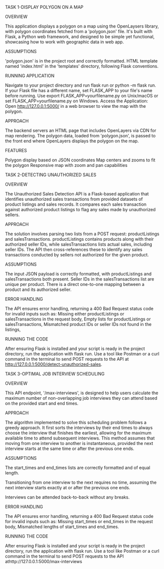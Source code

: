 TASK 1-DISPLAY POLYGON ON A MAP

OVERVIEW

This application displays a polygon on a map using the OpenLaysers library, with polygon coordinates fetched from a 'polygon.json' file. It's built with Flask, a Python web framework, and designed to be simple yet functional, showcasing how to work with geographic data in web app.

ASSUMPTIONS

'polygon.json' is in the project root and correctly formatted.
HTML template named 'index.html' in the 'templates' directory, following Flask conventions.

RUNNING APPLICATION

Navigate to your project directory and run flask run or python -m flask run.
If your Flask file has a different name, set FLASK_APP to your file's name before running. Use export FLASK_APP=yourfilename.py on Unix/macOS or set FLASK_APP=yourfilename.py on Windows.
Access the Application: Open http://127.0.0.1:5000/ in a web browser to view the map with the polygon.

APPROACH

The backend servers an HTML page that includes OpenLayers via CDN for map rendering. The polygon data, loaded from 'polygon.json', is passed to the front end where OpenLayers displays the polygon on the map.

FEATURES 

Polygon display based on JSON coordinates
Map centers and zooms to fit the polygon
Responsive map with zoom and pan capabilities

TASK 2-DETECTING UNAUTHORIZED SALES

OVERVIEW

The Unauthorized Sales Detection API is a Flask-based application that identifies unauthorized sales transactions from provided datasets of product listings and sales records. It compares each sales transaction against authorized product listings to flag any sales made by unauthorized sellers.

APPROACH

The solution involves parsing two lists from a POST request: productListings and salesTransactions. productListings contains products along with their authorized seller IDs, while salesTransactions lists actual sales, including seller IDs. The API then cross-references these to identify any sales transactions conducted by sellers not authorized for the given product.

ASSUMPTIONS

The input JSON payload is correctly formatted, with productListings and salesTransactions both present.
Seller IDs in the salesTransactions list are unique per product.
There is a direct one-to-one mapping between a product and its authorized seller.

ERROR HANDLING

The API ensures error handling, returning a 400 Bad Request status code for invalid inputs such as:
 Missing either productListings or salesTransactions in the request body,
 Empty lists for productListings or salesTransactions,
 Mismatched product IDs or seller IDs not found in the listings,

RUNNING THE CODE

After ensuring Flask is installed and your script is ready in the project directory, run the application with flask run. Use a tool like Postman or a curl command in the terminal to send POST requests to the API at http://127.0.0.1:5000/detect-unauthorized-sales.

TASK 3-OPTIMAL JOB INTERVIEW SCHEDULING

OVERVIEW

This API endpoint, '/max-interviews', is designed to help users calculate the maximum number of non-overlapping job interviews they can attend based on the provided start and end times. 

APPROACH

The algorithm implemented to solve this scheduling problem follows a greedy approach. It first sorts the interviews by their end times to always choose the interview that finishes the earliest, allowing for the maximum available time to attend subsequent interviews. This method assumes that moving from one interview to another is instantaneous, provided the next interview starts at the same time or after the previous one ends.

ASSUMPTIONS

The start_times and end_times lists are correctly formatted and of equal length.

Transitioning from one interview to the next requires no time, assuming the next interview starts exactly at or after the previous one ends.

Interviews can be attended back-to-back without any breaks.

ERROR HANDLING

The API ensures error handling, returning a 400 Bad Request status code for invalid inputs such as: 
Missing start_times or end_times in the request body,
Mismatched lengths of start_times and end_times.

RUNNING THE CODE

After ensuring Flask is installed and your script is ready in the project directory, run the application with flask run. Use a tool like Postman or a curl command in the terminal to send POST requests to the API athttp://127.0.0.1:5000/max-interviews
